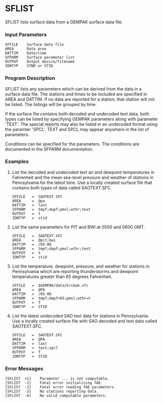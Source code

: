 # SFLIST

SFLIST lists surface data from a GEMPAK surface data file.

### Input Parameters
 
    SFFILE    Surface data file
    AREA      Data area
    DATTIM    Date/time
    SFPARM    Surface parameter list
    OUTPUT    Output device/filename
    IDNTYP    STNM or STID
 
 

### Program Description
 
SFLIST lists any parameters which can be derived from the data
in a surface data file.  The stations and times to be included
are specified in AREA and DATTIM.  If no data are reported for
a station, that station will not be listed.  The listings will
be grouped by time.

If the surface file contains both decoded and undecoded text
data, both types can be listed by specifying GEMPAK parameters
along with parameter 'TEXT'.  The special reports may also be
listed in an undecoded format using the paramter 'SPCL'.  TEXT
and SPCL may appear anywhere in the list of parameters.

Conditions can be specified for the parameters.  The conditions
are documented in the SFPARM documentation.

 
### Examples
 
1.	List the decoded and undecoded text air and dewpoint
    temperatures in Fahrenheit and the mean sea-level pressure
and weather of stations in Pennsylvania for the latest time.
Use a locally created surface file that contains both types
of data called SAOTEXT.SFC.

        SFFILE	 =  SAOTEXT.SFC
        AREA	 =  @pa
        DATTIM	 =  last
        SFPARM	 =  tmpf;dwpf;pmsl;wthr;text
        OUTPUT	 =  t
        IDNTYP	 =  stid

2.	List the same parameters for PIT and BWI at 0500 and
0600 GMT.

        SFFILE	 =  SAOTEXT.SFC
        AREA	 =  @pit;bwi
        DATTIM	 =  /05-06
        SFPARM	 =  tmpf;dwpf;pmsl;wthr;text
        OUTPUT	 =  t
        IDNTYP	 =  stid

3.	List the temperature, dewpoint, pressure, and weather
for stations in Pennsylvania which are reporting
thunderstorms and dewpoint temperatures greater than
65 degrees Fahrenheit.

        SFFILE	 =  $GEMPAK/data/hrcbob.sfc
        AREA	 =  @PA
        DATTIM	 =  /05-06
        SFPARM	 =  tmpf;dwpf>65;pmsl;wthr=t
        OUTPUT	 =  T
        IDNTYP	 =  STID

4.	List the latest undecoded SAO text data for stations in
Pennsylvania. Use a locally created surface file with SAO
decoded and text data called SAOTEXT.SFC.
    
        SFFILE   =  SAOTEXT.SFC
        AREA     =  @PA
        DATTIM   =  last
        SFPARM   =  text;spcl
        OUTPUT   =  T
        IDNTYP   =  STID


### Error Messages
 
    [SFLIST  +1]    Parameter ... is not computable.
    [SFLIST  -1]    Fatal error initializing TAE.
    [SFLIST  -2]    Fatal error reading TAE parameters.
    [SFLIST  -3]    No stations reporting data.
    [SFLIST  -4]    No valid computable parameters.
